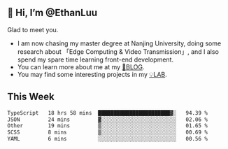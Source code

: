 ## 👋 Hi, I’m @EthanLuu

Glad to meet you.

- I am now chasing my master degree at Nanjing University, doing some research about 「Edge Computing & Video Transmission」, and I also spend my spare time learning front-end development.
- You can learn more about me at my [📝BLOG](https://blog.ethanloo.cn).
- You may find some interesting projects in my [💡LAB](https://lab.ethanloo.cn).

## This Week
<!--START_SECTION:waka-->

```txt
TypeScript   18 hrs 58 mins  ███████████████████████▓░   94.39 %
JSON         24 mins         ▓░░░░░░░░░░░░░░░░░░░░░░░░   02.06 %
Other        19 mins         ▒░░░░░░░░░░░░░░░░░░░░░░░░   01.65 %
SCSS         8 mins          ▒░░░░░░░░░░░░░░░░░░░░░░░░   00.69 %
YAML         6 mins          ░░░░░░░░░░░░░░░░░░░░░░░░░   00.56 %
```

<!--END_SECTION:waka-->
